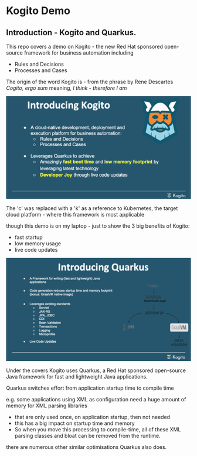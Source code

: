 # Kogito Demo

## Introduction - Kogito and Quarkus. 

This repo covers a demo on Kogito - the new Red Hat sponsored open-source framework for business automation including
- Rules and Decisions 
- Processes and Cases

The origin of the word Kogito is - from the phrase by Rene Descartes
_Cogito, ergo sum_ meaning, _I think - therefore I am_

![](https://raw.githubusercontent.com/tnscorcoran/kogito-demo/master/images/2.png)

The 'c' was replaced with a 'k' as a reference to Kubernetes, the target cloud platform - where this framework is most applicable

though this demo is on my laptop - just to show the 3 big benefits of Kogito:
- fast startup
- low memory usage
- live code updates

![](https://raw.githubusercontent.com/tnscorcoran/kogito-demo/master/images/3-4-5-6.png)

Under the covers Kogito uses Quarkus, a Red Hat sponsored open-source Java framework for fast and lightweight Java applications.

Quarkus switches effort from application startup time to compile time

e.g. some applications using XML as configuration need a huge amount of memory for XML parsing libraries 
- that are only used once, on application startup, then not needed 
- this has a big impact on startup time and memory 
- So when you move this processing to compile-time, all of these XML parsing classes and bloat can be removed from the runtime.

there are numerous other similar optimisations Quarkus also does.











